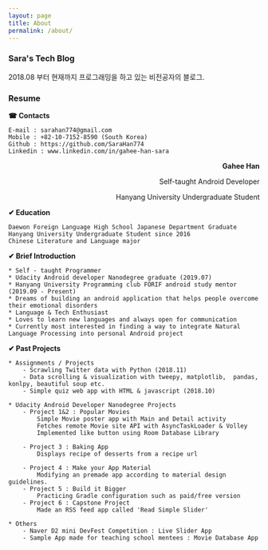 ```yaml
---
layout: page
title: About
permalink: /about/
---
```


### Sara's Tech Blog
2018.08 부터 현재까지 프로그래밍을 하고 있는 비전공자의 블로그.

### Resume

**☎ Contacts**

```
E-mail : sarahan774@gmail.com
Mobile : +82-10-7152-8590 (South Korea)
Github : https://github.com/SaraHan774
Linkedin : www.linkedin.com/in/gahee-han-sara
```


<p style="text-align: right">
<strong>Gahee Han</strong></p>


<p style="text-align: right">
Self-taught Android Developer</p>


<p style="text-align: right">
Hanyang University Undergraduate Student</p>


**✔ Education**


```
Daewon Foreign Language High School Japanese Department Graduate
Hanyang University Undergraduate Student since 2016
Chinese Literature and Language major
```


**✔ Brief Introduction**


```
* Self - taught Programmer
* Udacity Android developer Nanodegree graduate (2019.07)
* Hanyang University Programming club FORIF android study mentor (2019.09 - Present)
* Dreams of building an android application that helps people overcome their emotional disorders
* Language & Tech Enthusiast
* Loves to learn new languages and always open for communication
* Currently most interested in finding a way to integrate Natural Language Processing into personal Android project
```


**✔ Past Projects**


```
* Assignments / Projects
	- Scrawling Twitter data with Python (2018.11)
	- Data scrolling & visualization with tweepy, matplotlib,  pandas, konlpy, beautiful soup etc.
	- Simple quiz web app with HTML & javascript (2018.10)

* Udacity Android Developer Nanodegree Projects
	- Project 1&2 : Popular Movies
		Simple Movie poster app with Main and Detail activity
		Fetches remote Movie site API with AsyncTaskLoader & Volley
		Implemented like button using Room Database Library

	- Project 3 : Baking App
		Displays recipe of desserts from a recipe url

	- Project 4 : Make your App Material
		Modifying an premade app according to material design guidelines.
	- Project 5 : Build it Bigger
		Practicing Gradle configuration such as paid/free version
	- Project 6 : Capstone Project
		Made an RSS feed app called 'Read Simple Slider'

* Others
	- Naver D2 mini DevFest Competition : Live Slider App
	- Sample App made for teaching school mentees : Movie Database App
```

